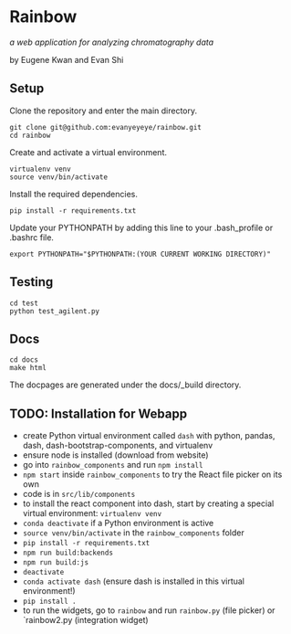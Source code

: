 # Rainbow

*a web application for analyzing chromatography data*

by Eugene Kwan and Evan Shi

## Setup

Clone the repository and enter the main directory.
```
git clone git@github.com:evanyeyeye/rainbow.git
cd rainbow
```

Create and activate a virtual environment. 
```
virtualenv venv
source venv/bin/activate
```

Install the required dependencies.
```
pip install -r requirements.txt
```

Update your PYTHONPATH by adding this line to your .bash_profile or .bashrc file. 
```
export PYTHONPATH="$PYTHONPATH:(YOUR CURRENT WORKING DIRECTORY)"
```

## Testing

```
cd test
python test_agilent.py
```

## Docs

```
cd docs
make html
```

The docpages are generated under the docs/_build directory. 

## TODO: Installation for Webapp

- create Python virtual environment called `dash` with python, pandas, dash, dash-bootstrap-components, and virtualenv
- ensure node is installed (download from website)
- go into `rainbow_components` and run `npm install`
- `npm start` inside `rainbow_components` to try the React file picker on its own
- code is in `src/lib/components`
- to install the react component into dash, start by creating a special virtual environment: `virtualenv venv`
- `conda deactivate` if a Python environment is active
- `source venv/bin/activate` in the `rainbow_components` folder
- `pip install -r requirements.txt`
- `npm run build:backends`
- `npm run build:js`
- `deactivate`
- `conda activate dash` (ensure dash is installed in this virtual environment!)
- `pip install .`
- to run the widgets, go to `rainbow` and run `rainbow.py` (file picker) or `rainbow2.py (integration widget)
